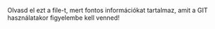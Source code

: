 Olvasd el ezt a file-t, mert fontos információkat tartalmaz, amit a GIT használatakor figyelembe kell venned!
